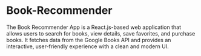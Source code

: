 # Book-Recommender
The Book Recommender App is a React.js-based web application that allows users to search for books, view details, save favorites, and purchase books. It fetches data from the Google Books API and provides an interactive, user-friendly experience with a clean and modern UI.
